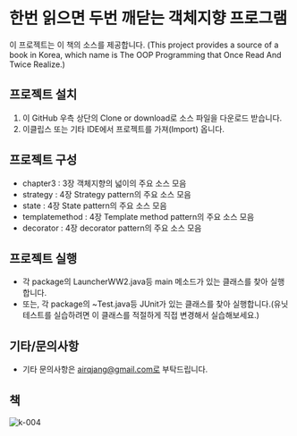# 한번 읽으면 두번 깨닫는 객체지향 프로그램

이 프로젝트는 이 책의 소스를 제공합니다. (This project provides a source of a book in Korea, which name is The OOP Programming that Once Read And Twice Realize.)

## 프로젝트 설치
1. 이 GitHub 우측 상단의 Clone or download로 소스 파일을 다운로드 받습니다.
2. 이클립스 또는 기타 IDE에서 프로젝트를 가져(Import) 옵니다.

## 프로젝트 구성
* chapter3 : 3장 객체지향의 넓이의 주요 소스 모음
* strategy : 4장 Strategy pattern의 주요 소스 모음
* state : 4장 State pattern의 주요 소스 모음
* templatemethod : 4장 Template method pattern의 주요 소스 모음
* decorator : 4장 decorator pattern의 주요 소스 모음

## 프로젝트 실행
* 각 package의 LauncherWW2.java등 main 메소드가 있는 클래스를 찾아 실행합니다.
* 또는, 각 package의 ~Test.java등 JUnit가 있는 클래스를 찾아 실행합니다.(유닛 테스트를 실습하려면 이 클래스를 적절하게 직접 변경해서 실습해보세요.)

## 기타/문의사항
* 기타 문의사항은 airqjang@gmail.com로 부탁드립니다.

## 책 
![k-004](https://user-images.githubusercontent.com/11452935/50042149-7559cf00-00a3-11e9-8ef1-a3f1c705c16e.png)
